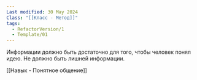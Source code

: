 ```yaml
---
Last modified: 30 May 2024
Class: "[[Класс - Метод]]"
tags:
  - RefactorVersion/1
  - Template/01
---
```

Информации должно быть достаточно для того, чтобы человек понял идею. 
Не должно быть лишней информации.

[[Навык - Понятное общение]]